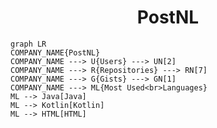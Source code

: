 <h1 align="center">PostNL</h1>

```mermaid
graph LR
COMPANY_NAME{PostNL}
COMPANY_NAME ---> U{Users} ---> UN[2]
COMPANY_NAME ---> R{Repositories} ---> RN[7]
COMPANY_NAME ---> G{Gists} ---> GN[1]
COMPANY_NAME ---> ML{Most Used<br>Languages}
ML --> Java[Java]
ML --> Kotlin[Kotlin]
ML --> HTML[HTML]
```
